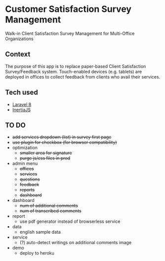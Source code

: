 # Customer Satisfaction Survey Management
Walk-in Client Satisfaction Survey Management for Multi-Office Organizations

## Context
The purpose of this app is to replace paper-based Client Satisfaction Survey/Feedback system.
Touch-enabled devices (e.g. tablets) are deployed in offices to collect feedback from clients who avail their services.

## Tech used
- [Laravel 8](https://laravel.com)
- [InertiaJS](https://inertiajs.com)

## TO DO
- ~~add services dropdown (list) in survey first page~~
- ~~use plugin for checkbox (for browser compatibility)~~ 
- optimization
  - ~~smaller area for signature~~
  - ~~purge js/css files in prod~~
- admin menu
  - ~~offices~~
  - ~~services~~
  - ~~questions~~
  - ~~feedback~~
  - ~~reports~~
  - ~~dashboard~~
- dashboard
  - ~~num of additional comments~~
  - ~~num of transcribed comments~~
- report
  - use pdf generator instead of browserless service
- data
  - english sample data
- service
  - (?) auto-detect writings on additional comments image 
- demo
  - deploy to heroku

